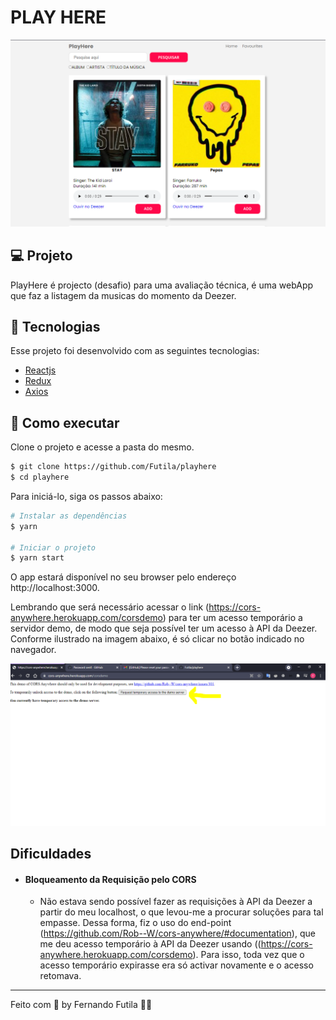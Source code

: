 # PLAY HERE

<div align="center">
    <img src="./playhere.png" width="800px"</img>  
    
</div>

## 💻 Projeto

PlayHere é projecto (desafio) para uma avaliação técnica, é uma webApp que faz a listagem da musicas do momento da Deezer. 


## 🧪 Tecnologias

Esse projeto foi desenvolvido com as seguintes tecnologias:

- [Reactjs](https://reactjs.org)
- [Redux](https://redux.js.org/)
- [Axios](https://axios-http.com/docs/intro)

## 🚀 Como executar

Clone o projeto e acesse a pasta do mesmo.

```bash
$ git clone https://github.com/Futila/playhere
$ cd playhere
```

Para iniciá-lo, siga os passos abaixo:
```bash
# Instalar as dependências
$ yarn

# Iniciar o projeto
$ yarn start
```
O app estará disponível no seu browser pelo endereço http://localhost:3000.

Lembrando que será necessário acessar o link (https://cors-anywhere.herokuapp.com/corsdemo) para ter um acesso temporário a servidor demo, de modo que seja possível ter um acesso à API da Deezer. Conforme ilustrado na imagem abaixo, é só clicar no botão indicado no navegador.
<div align="center">
    <img src="./cors-anywhere.png" width="800px"</img> 
 
</div>


## Dificuldades

- #### Bloqueamento da Requisição pelo CORS
  - Não estava sendo possível fazer as requisições à API da Deezer a partir do meu localhost, o que levou-me a procurar soluções para tal empasse. Dessa forma, fiz o uso do end-point (https://github.com/Rob--W/cors-anywhere/#documentation), que me deu acesso temporário à API da Deezer usando ((https://cors-anywhere.herokuapp.com/corsdemo). Para isso, toda vez que o acesso temporário expirasse era só activar novamente e o acesso retomava.

---

Feito com 💜 by Fernando Futila 👋🏻 